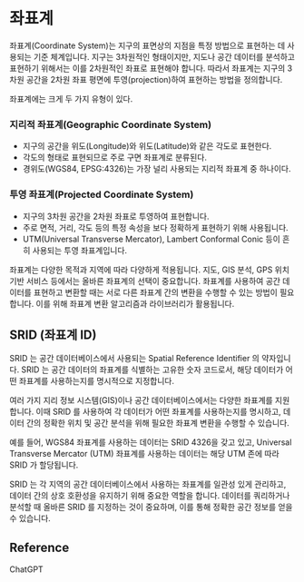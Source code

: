 # 좌표계

좌표계(Coordinate System)는 지구의 표면상의 지점을 특정 방법으로 표현하는 데 사용되는 기준 체계입니다. 
지구는 3차원적인 형태이지만, 지도나 공간 데이터를 분석하고 표현하기 위해서는 이를 2차원적인 좌표로 표현해야 합니다. 
따라서 좌표계는 지구의 3차원 공간을 2차원 좌표 평면에 투영(projection)하여 표현하는 방법을 정의합니다.

좌표계에는 크게 두 가지 유형이 있다.

### 지리적 좌표계(Geographic Coordinate System)

- 지구의 공간을 위도(Longitude)와 위도(Latitude)와 같은 각도로 표현한다.
- 각도의 형태로 표현되므로 주로 구면 좌표계로 분류된다.
- 경위도(WGS84, EPSG:4326)는 가장 널리 사용되는 지리적 좌표계 중 하나이다.

### 투영 좌표계(Projected Coordinate System)

- 지구의 3차원 공간을 2차원 좌표로 투영하여 표현합니다.
- 주로 면적, 거리, 각도 등의 특정 속성을 보다 정확하게 표현하기 위해 사용됩니다.
- UTM(Universal Transverse Mercator), Lambert Conformal Conic 등이 흔히 사용되는 투영 좌표계입니다.

좌표계는 다양한 목적과 지역에 따라 다양하게 적용됩니다. 
지도, GIS 분석, GPS 위치 기반 서비스 등에서는 올바른 좌표계의 선택이 중요합니다. 
좌표계를 사용하여 공간 데이터를 표현하고 변환할 때는 서로 다른 좌표계 간의 변환을 수행할 수 있는 방법이 필요합니다. 
이를 위해 좌표계 변환 알고리즘과 라이브러리가 활용됩니다.

## SRID (좌표계 ID)

SRID 는 공간 데이터베이스에서 사용되는 Spatial Reference Identifier 의 약자입니다. 
SRID 는 공간 데이터의 좌표계를 식별하는 고유한 숫자 코드로서, 해당 데이터가 어떤 좌표계를 사용하는지를 명시적으로 지정합니다.

여러 가지 지리 정보 시스템(GIS)이나 공간 데이터베이스에서는 다양한 좌표계를 지원합니다. 
이때 SRID 를 사용하여 각 데이터가 어떤 좌표계를 사용하는지를 명시하고, 데이터 간의 정확한 위치 및 공간 분석을 위해 필요한 좌표계 변환을 수행할 수 있습니다.

예를 들어, WGS84 좌표계를 사용하는 데이터는 SRID 4326을 갖고 있고, Universal Transverse Mercator (UTM) 좌표계를 사용하는 데이터는 해당 UTM 존에 따라 SRID 가 할당됩니다.

SRID 는 각 지역의 공간 데이터베이스에서 사용하는 좌표계를 일관성 있게 관리하고, 데이터 간의 상호 호환성을 유지하기 위해 중요한 역할을 합니다. 
데이터를 쿼리하거나 분석할 때 올바른 SRID 를 지정하는 것이 중요하며, 이를 통해 정확한 공간 정보를 얻을 수 있습니다.


## Reference

ChatGPT